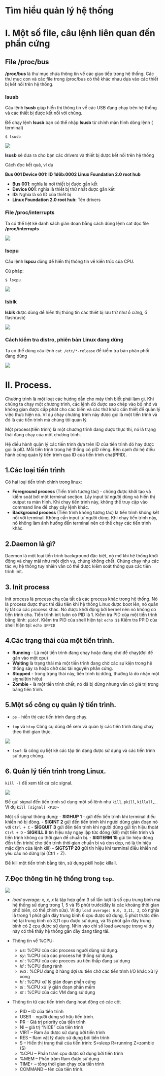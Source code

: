 # Tìm hiểu quản lý hệ thống


# I. Một số file, câu lệnh liên quan đến phần cứng

## File /proc/bus

**/proc/bus** là thư mục chứa thông tin về các giao tiếp trong hệ thống. Các thư mục con và các file trong /proc/bus có thể khác nhau dựa vào các thiết bị kết nối trên hệ thống.

### lsusb

Câu lệnh **lsusb** giúp hiển thị thông tin về các USB đang chạy trên hệ thống và các thiết bị được kết nối với chúng.

Để chạy lệnh **lsusb** bạn có thể nhập **lsusb** từ chính màn hình dòng lệnh ( terminal)

``$ lsusb``

<img src="https://github.com/vinhvt2704/Images/blob/master/lsusb.PNG">

**lsusb** sẽ đưa ra cho bạn các drivers và thiết bị được kết nối trên hệ thống

Cách đọc kết quả, ví dụ

**Bus 001 Device 001: ID 1d6b:0002 Linux Foundation 2.0 root hub**
- **Bus 001**: nghĩa là nơi thiết bị được gắn kết
- **Device 001**: nghĩa là thiết bị thứ nhất được gắn kết
- **ID**: Nghĩa là số ID của thiết bị
- **Linux Foundation 2.0 root hub**: Tên drivers 

### File /proc/interrupts

Ta có thể liệt kê danh sách gián đoạn bằng cách dùng lệnh cat đọc file **/proc/interrupts**

<img src="https://github.com/vinhvt2704/Images/blob/master/interrupts.PNG">

### lscpu

Câu lệnh **lspcu** dùng để hiển thị thông tin về kiến trúc của CPU. 

Cú pháp:

``$ lscpu``

<img src="https://github.com/vinhvt2704/Images/blob/master/lscpu.PNG">

### lsblk

**lsblk** được dùng để hiển thị thông tin các thiết bị lưu trữ như ổ cứng, ổ flash(usb)

<img src="https://github.com/vinhvt2704/Images/blob/master/lslbk.PNG">

### Cách kiểm tra distro, phiên bản Linux đang dùng

Ta có thể dùng câu lệnh ``cat /etc/*-release`` để kiểm tra bản phân phối đang dùng

<img src="https://github.com/vinhvt2704/Images/blob/master/checkdistro.PNG">

# II. Process.
Chương trình là một loạt các hướng dẫn cho máy tính biết phải làm gì. Khi chúng ta chạy một chương trình, các lệnh đó được sao chép vào bộ nhớ và không gian được cấp phát cho các biến và các thứ khác cần thiết để quản lý việc thực hiện nó. Ví dụ chạy chương trình này được gọi là một tiến trình và đó là các tiến trình mà chúng tôi quản lý.

Một process(tiến trình) là một chương trình đang được thực thi, nó là trạng thái đang chạy của một chương trình.

Hệ điều hành quản lý các tiến trình dựa trên ID của tiến trình đó hay được gọi là pID. Mỗi tiến trình trong hệ thống có pID riêng. Bên cạnh đó hệ điều hành cũng quản lý tiến trình qua ID của tiến trình cha(PPID).

## 1.Các loại tiến trình
Có hai loại tiến trình chính trong linux:
- **Foreground process** (Tiến trình tương tác) - chúng được khởi tạo và kiểm soát bởi một terminal section. Lấy input từ người dùng và hiển thị output ra màn hình. Khi chạy tiến trình này, không thể truy cập vào command line để chạy cây lệnh khác.
- **Background process** (Tiến trình không tương tác) là tiến trình không kết nối với terminal. Không cần input từ người dùng. Khi chạy tiến trình này, nó không làm ảnh hưởng đến terminal nên có thể chạy các tiến trình khác.

## 2.Daemon là gì?
Daemon là một loại tiến trình background đặc biệt, nó mở khi hệ thống khởi động và chạy mãi như một dịch vụ, chúng không chết. Chúng chạy như các tác vụ hệ thống tuy nhiên vẫn có thể được kiểm soát thông qua các tiến trình init.

## 3. Init process
Init process là process cha của tất cả các process khác trong hệ thống. Nó là process được thực thi đầu tiên khi hệ thống Linux được boot lên, nó quản lý tất cả các process khác. Nó được khởi động bởi kernel nên nó không có tiến trình cha.
Tiến trình init luôn có PID là 1.
Kiểm tra PID của một tiến trình bằng lệnh: `pidof`.
Kiểm tra PID của shell hiện tại: `echo $$`
Kiểm tra PPID của shell hiện tại: `echo $PPID`

## 4.Các trạng thái của một tiến trình.
- **Running** - Là một tiến trình đang chạy hoặc đang chờ để chạy(đợi để gán vào một cpu)
- **Waiting** là trạng thái mà một tiến trình đang chờ các sự kiện trong hệ thống sảy ra hoặc chờ các tài nguyên phần cứng.
- **Stopped** - trong trạng thái này, tiến trình bị dừng, thường là do nhận một signal(tin hiệu)
- **Zombie** - là một tiến trình chết, nó đã bị dừng nhung vẫn có giá trị trong bảng tiến trình.

## 5.Một số công cụ quản lý tiến trình.
- `ps` - hiển thị các tiến trình đang chạy.

- `top` và `htop` Công cụ dùng để xem và quản lý các tiến trình đang chạy theo thời gian thực.

![](https://i.imgur.com/mfcPwZp.png)
- `lsof`: là công cụ liệt kê các tập tin đang được sử dụng và các tiến trình sử dụng chúng.
## 6. Quản lý tiến trình trong Linux.

`kill -l` để xem tất cả các signal.

![](https://i.imgur.com/nQBJhTx.png)

Để gửi signal đến tiến trình sử dụng một số lệnh như `kill`, `pkill`, `killall`,... Ví dụ `kill [signal] <PID>`


Một số signal thông dụng:
    - **SIGHUP 1** - gửi đến tiến trình khi terminal điều khiển nó bị đóng.
    - **SIGINT 2** gửi đến tiến trình khi người dùng gián đoạn nó với `Ctrl + C`
    - **SIGQUIT 3** gửi đến tiến trình khi người dùng gửi tin hiệu thoát `Ctrl + D`
    - **SIGKILL 9** tín hiệu này ngay lập tức đóng (kill) một tiến trình và tiến trình không có thời gian để chuẩn bị.
    - **SIGTERM 15** gửi tín hiệu đóng đến tiến trình( cho tiến trình thời gian chuẩn bị và dọn dẹp, nó là tín hiệu mặc định của lệnh kill)
    - **SIGTSTP 20** gửi tín hiệu khi terminal điều khiển nó yêu cầu nó dừng lại (Ctrl + Z).



Để kill một tiến trình bằng tên, sử dụng pkill hoặc killall.

## 7.Đọc thông tin hệ thống trong `top`.

![](https://i.imgur.com/2eK8JJo.png)


- *load average: x, x, x* là tập hợp gồm 3 số lần lượt là số cpu trung bình mà hệ thống sử dụng trong 1, 5 và 15 phút trước(đây là các khoảng thời gian phổ biến, có thể chỉnh sửa). Ví dụ `load average: 6,0, 3,11, 2`, có nghĩa là trong 1 phút gần đây trung bình 6 cpu được sử dụng, 5 phút trước đến hệ tại trung bình có 3,11 cpu được sử dụng, và 15 phút gần đây trung bình có 2 cpu được sử dụng. Nhìn vào chỉ số load average trong ví dụ này có thể thấy hệ thống gần đây đang tăng tải.

- Thông tin về %CPU:
    - *us*: %CPU của các process người dùng sử dụng.
    - *sy*: %CPU của các process hệ thống sử dụng.
    - *ni* : %CPU của các procces ưu tiên thấp đang sử dụng
    - *id* : %CPU đang rảnh
    - *wa* : %CPU đang ở hàng đợi ưu tiên chờ các tiến trình I/O khác xử lý xong
    - *hi* : %CPU xử lý gián đoạn phần cứng
    - *si* : %CPU xử lý gián đoạn phần mềm
    - *st* : %CPU của các VM đang sử dụng 

- Thông tin từ các tiến trình đang hoạt động có các cột
    - PID – ID của tiến trình
    - USER – người dùng sở hữu tiến trình.
    - PR – Giá trị priority của tiến trình
    - NI – giá trị “NICE” của tiến trình
    - VIRT – Ram ảo được sử dụng bởi tiến trình
    - RES – Ram vật lý được sử dụng bởi tiến trình
    - S – Hiển thị trạng thái của tiến trình: S=sleep R=running Z=zombie (S)
    - %CPU – Phần trăm cpu được sử dụng bởi tiến trình
    - %MEM – Phần trăm Ram được sử dụng
    - TIME+ – tổng thời gian chạy của tiến trình
    - COMMAND – tên của tiến trình.

